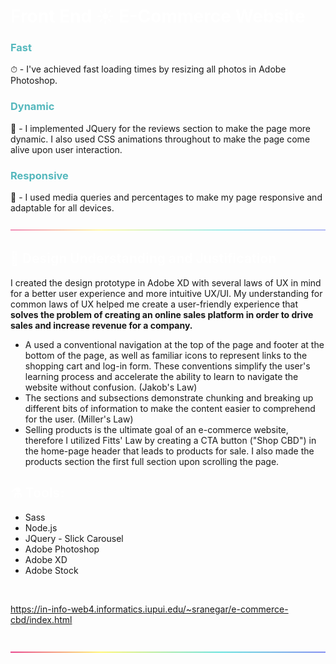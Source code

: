 # <span style="color: #fff">Front End ☀️ E-Commerce Website</span>

### <span style="color:  #55B8BD">Fast</span>
⏱ - I've achieved fast loading times by resizing all photos in Adobe Photoshop. 

### <span style="color:  #55B8BD">Dynamic</span>
🚀 - I implemented JQuery for the reviews section to make the page more dynamic. I also used CSS animations throughout to make the page come alive upon user interaction. 

### <span style="color: #55B8BD">Responsive</span>
📱 - I used media queries and percentages to make my page responsive and adaptable for all devices. 


<img src="svg/rainbow-line-break.svg">

<br>


## <span style="color: #ffffffb9">🎨 Design Understanding and Justification</span>

I created the design prototype in Adobe XD with several laws of UX in mind for a better user experience and more intuitive UX/UI. My understanding for common laws of UX helped me create a user-friendly experience that <strong>solves the problem of creating an online sales platform in order to drive sales and increase revenue for a company.</strong>

- A used a conventional navigation at the top of the page and footer at the bottom of the page, as well as familiar icons to represent links to the shopping cart and log-in form. These conventions simplify the user's learning process and accelerate the ability to learn to navigate the website without confusion. (Jakob's Law)
- The sections and subsections demonstrate chunking and breaking up different bits of information to make the content easier to comprehend for the user. (Miller's Law)
- Selling products is the ultimate goal of an e-commerce website, therefore I utilized Fitts' Law by creating a CTA button ("Shop CBD") in the home-page header that leads to products for sale. I also made the products section the first full section upon scrolling the page. 

## <span style="color: #ffffffb9">⚗️ Tools:</span>

- Sass
- Node.js
- JQuery - Slick Carousel
- Adobe Photoshop 
- Adobe XD
- Adobe Stock

<br>

https://in-info-web4.informatics.iupui.edu/~sranegar/e-commerce-cbd/index.html

<br>

<img src="svg/rainbow-line-break.svg">



